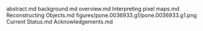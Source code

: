 abstract.md
background.md
overview.md
Interpreting pixel maps.md
Reconstructing Objects.md
figures/pone.0036933.g1/pone.0036933.g1.png
Current Status.md
Acknowledgements.md
